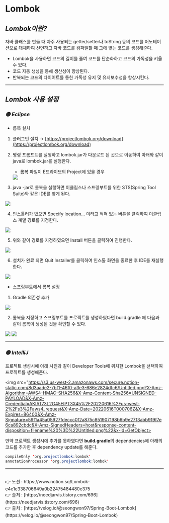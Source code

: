 # Lombok

## *Lombok이란?*

자바 클래스를 만들 때 자주 사용되는 getter/setter나 toString 등의 코드를 어노테이션으로 
대체하여 선언하고 자바 코드를 컴파일할 때 그에 맞는 코드를 생성해준다.

- Lombok을 사용하면 코드의 길이를 줄여 코드를 단순화하고 코드의 가독성을 키울 수 있다.
- 코드 자동 생성을 통해 생산성이 향상된다.
- 반복되는 코드의 다이어트를 통한 가독성 유지 및 유지보수성을 향상시킨다.

---

## *Lombok 사용 설정*

### *🟡 ****Eclipse*****

- 롬복 설치
1. 플러그인 설치 → [https://projectlombok.org/download](https://projectlombok.org/download)
2. 명령 프롬프트를 실행하고 lombok.jar가 다운로드 된 곳으로 이동하여 아래와 같이 java로 lombok.jar를 실행한다.
    - 롬복 파일이 E드라이브의 Project에 있을 경우
    
    <img src="https://s3.us-west-2.amazonaws.com/secure.notion-static.com/9ee1cc85-8197-4947-b1ef-c71acbde6975/Untitled.png?X-Amz-Algorithm=AWS4-HMAC-SHA256&X-Amz-Content-Sha256=UNSIGNED-PAYLOAD&X-Amz-Credential=AKIAT73L2G45EIPT3X45%2F20220616%2Fus-west-2%2Fs3%2Faws4_request&X-Amz-Date=20220616T000504Z&X-Amz-Expires=86400&X-Amz-Signature=0fb711c5a48d0dc6d843bd4a76046bb01425ce1a520323ab7c592afc992a16bc&X-Amz-SignedHeaders=host&response-content-disposition=filename%20%3D%22Untitled.png%22&x-id=GetObject">
    

3. java -jar로 롬복을 실행하면 이클립스나 스프링부트를 위한 STS(Spring Tool Suite)와 같은 IDE를 찾게 된다.

<img src="https://s3.us-west-2.amazonaws.com/secure.notion-static.com/989e0bb7-d174-44d1-8256-eb9d203de2ef/Untitled.png?X-Amz-Algorithm=AWS4-HMAC-SHA256&X-Amz-Content-Sha256=UNSIGNED-PAYLOAD&X-Amz-Credential=AKIAT73L2G45EIPT3X45%2F20220616%2Fus-west-2%2Fs3%2Faws4_request&X-Amz-Date=20220616T000516Z&X-Amz-Expires=86400&X-Amz-Signature=86a04a7e602773585d7f8c438d1aba6dbc1d6ea928483f6d8f02468aab04e78e&X-Amz-SignedHeaders=host&response-content-disposition=filename%20%3D%22Untitled.png%22&x-id=GetObject">

4. 인스톨러가 떴으면 Specify location… 이라고 적혀 있는 버튼을 클릭하여 이클립스 계열 경로를 지정한다.

<img src="https://s3.us-west-2.amazonaws.com/secure.notion-static.com/66fd7d23-e2d6-4c88-9846-33c4a37f4e47/Untitled.png?X-Amz-Algorithm=AWS4-HMAC-SHA256&X-Amz-Content-Sha256=UNSIGNED-PAYLOAD&X-Amz-Credential=AKIAT73L2G45EIPT3X45%2F20220616%2Fus-west-2%2Fs3%2Faws4_request&X-Amz-Date=20220616T000528Z&X-Amz-Expires=86400&X-Amz-Signature=0f19072cf004414acb48c23f2c65edc54a21052944390e6c5af0e3f90b865cc8&X-Amz-SignedHeaders=host&response-content-disposition=filename%20%3D%22Untitled.png%22&x-id=GetObject">

5. 위와 같이 경로를 지정하였으면 Install 버튼을 클릭하여 진행한다.

<img src="https://s3.us-west-2.amazonaws.com/secure.notion-static.com/478c1eab-2b96-45e2-8de9-3efaf033cad7/Untitled.png?X-Amz-Algorithm=AWS4-HMAC-SHA256&X-Amz-Content-Sha256=UNSIGNED-PAYLOAD&X-Amz-Credential=AKIAT73L2G45EIPT3X45%2F20220616%2Fus-west-2%2Fs3%2Faws4_request&X-Amz-Date=20220616T000541Z&X-Amz-Expires=86400&X-Amz-Signature=462c7d48ef2863d165236483a44dfd297cd6639b859e8fcc00f3a1190ff9a8e2&X-Amz-SignedHeaders=host&response-content-disposition=filename%20%3D%22Untitled.png%22&x-id=GetObject">

6. 설치가 완료 되면 Quit Installer를 클릭하여 인스톨 화면을 종료한 후 IDE를 재실행한다.

<img src="https://s3.us-west-2.amazonaws.com/secure.notion-static.com/83e3c0c2-5e7e-4fac-83d1-1468e1accca7/Untitled.png?X-Amz-Algorithm=AWS4-HMAC-SHA256&X-Amz-Content-Sha256=UNSIGNED-PAYLOAD&X-Amz-Credential=AKIAT73L2G45EIPT3X45%2F20220616%2Fus-west-2%2Fs3%2Faws4_request&X-Amz-Date=20220616T000558Z&X-Amz-Expires=86400&X-Amz-Signature=7c3d26ef94205171e281303a217872309c3bf1b6ff9398e6c8e990b3aa1bae55&X-Amz-SignedHeaders=host&response-content-disposition=filename%20%3D%22Untitled.png%22&x-id=GetObject">

- 스프링부트에서 롬복 설정
1. Gradle 의존성 추가

<img src="https://s3.us-west-2.amazonaws.com/secure.notion-static.com/6c51b3fe-a0c7-45a7-9b28-ca0335f86f03/Untitled.png?X-Amz-Algorithm=AWS4-HMAC-SHA256&X-Amz-Content-Sha256=UNSIGNED-PAYLOAD&X-Amz-Credential=AKIAT73L2G45EIPT3X45%2F20220616%2Fus-west-2%2Fs3%2Faws4_request&X-Amz-Date=20220616T000611Z&X-Amz-Expires=86400&X-Amz-Signature=033b092c56b68a1d0a9e72354d0f64f6bededc0c277fc65a45ec599e9ca69792&X-Amz-SignedHeaders=host&response-content-disposition=filename%20%3D%22Untitled.png%22&x-id=GetObject">

2. 롬복을 지정하고 스프링부트를 프로젝트를 생성하였다면 build.gradle 에 다음과 같이 롬복이 생성된 것을 확인할 수 있다.

<img src="https://s3.us-west-2.amazonaws.com/secure.notion-static.com/bf1698c7-f00e-415b-bd66-c62e384ea697/Untitled.png?X-Amz-Algorithm=AWS4-HMAC-SHA256&X-Amz-Content-Sha256=UNSIGNED-PAYLOAD&X-Amz-Credential=AKIAT73L2G45EIPT3X45%2F20220616%2Fus-west-2%2Fs3%2Faws4_request&X-Amz-Date=20220616T000625Z&X-Amz-Expires=86400&X-Amz-Signature=702ff559e5aafa835c9a8c4f977328adc579a00abca6222baa9f9662843145ba&X-Amz-SignedHeaders=host&response-content-disposition=filename%20%3D%22Untitled.png%22&x-id=GetObject">

<img src="https://s3.us-west-2.amazonaws.com/secure.notion-static.com/0f1294af-7193-4324-a1e4-87ddce05782c/Untitled.png?X-Amz-Algorithm=AWS4-HMAC-SHA256&X-Amz-Content-Sha256=UNSIGNED-PAYLOAD&X-Amz-Credential=AKIAT73L2G45EIPT3X45%2F20220616%2Fus-west-2%2Fs3%2Faws4_request&X-Amz-Date=20220616T000656Z&X-Amz-Expires=86400&X-Amz-Signature=45f4d7d339125ab54ef940e47dfef3d324ff58f29612336cde1d38552742cba0&X-Amz-SignedHeaders=host&response-content-disposition=filename%20%3D%22Untitled.png%22&x-id=GetObject">

---

### *🟡 IntelliJ*

프로젝트 생성시에 아래 사진과 같이 Developer Tools에 위치한 Lombok을 선택하여 프로젝트를 생성해준다.

<img src="https://s3.us-west-2.amazonaws.com/secure.notion-static.com/8d3aade2-7bf1-46f0-a3e3-686e2824dfc6/Untitled.png?X-Amz-Algorithm=AWS4-HMAC-SHA256&X-Amz-Content-Sha256=UNSIGNED-PAYLOAD&X-Amz-Credential=AKIAT73L2G45EIPT3X45%2F20220616%2Fus-west-2%2Fs3%2Faws4_request&X-Amz-Date=20220616T000706Z&X-Amz-Expires=86400&X-Amz-Signature=59f1a45a05927fdeccc0f2a875c851907198b6b9e2713abb919f7e6ca892cbdc&X-Amz-SignedHeaders=host&response-content-disposition=filename%20%3D%22Untitled.png%22&x-id=GetObject>

만약 프로젝트 생성시에 추가를 못하였다면 **build.gradle**의 dependencies에 아래의 코드를 추가한 후 dependency update를 해준다.

```java
compileOnly 'org.projectlombok:lombok'
annotationProcessor 'org.projectlombok:lombok'
```

---
<br>
👉 노션 : https://www.notion.so/Lombok-e4e1e338706649a0b22475484480e375
<br>
👉 출처 : [https://needjarvis.tistory.com/696](https://needjarvis.tistory.com/696)
<br>
👉 출처 : [https://velog.io/@seongwon97/Spring-Boot-Lombok](https://velog.io/@seongwon97/Spring-Boot-Lombok)
